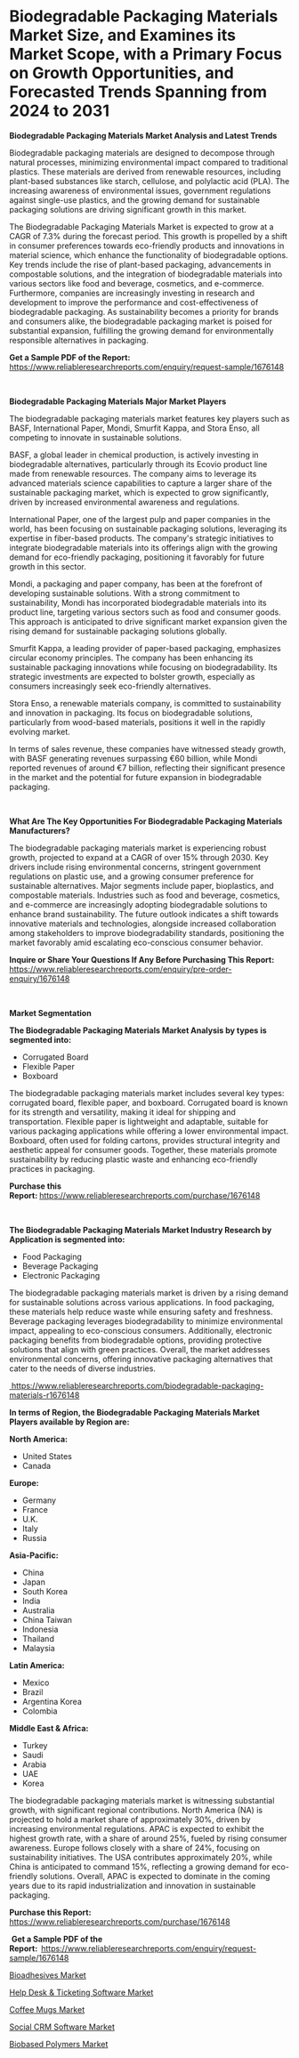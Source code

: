 <p><h1>Biodegradable Packaging Materials Market Size, and Examines its Market Scope, with a Primary Focus on Growth Opportunities, and Forecasted Trends Spanning from 2024 to 2031</h1></p><p><strong>Biodegradable Packaging Materials Market Analysis and Latest Trends</strong></p>
<p><p>Biodegradable packaging materials are designed to decompose through natural processes, minimizing environmental impact compared to traditional plastics. These materials are derived from renewable resources, including plant-based substances like starch, cellulose, and polylactic acid (PLA). The increasing awareness of environmental issues, government regulations against single-use plastics, and the growing demand for sustainable packaging solutions are driving significant growth in this market.</p><p>The Biodegradable Packaging Materials Market is expected to grow at a CAGR of 7.3% during the forecast period. This growth is propelled by a shift in consumer preferences towards eco-friendly products and innovations in material science, which enhance the functionality of biodegradable options. Key trends include the rise of plant-based packaging, advancements in compostable solutions, and the integration of biodegradable materials into various sectors like food and beverage, cosmetics, and e-commerce. Furthermore, companies are increasingly investing in research and development to improve the performance and cost-effectiveness of biodegradable packaging. As sustainability becomes a priority for brands and consumers alike, the biodegradable packaging market is poised for substantial expansion, fulfilling the growing demand for environmentally responsible alternatives in packaging.</p></p>
<p><strong>Get a Sample PDF of the Report:&nbsp;</strong> <a href="https://www.reliableresearchreports.com/enquiry/request-sample/1676148?utm_campaign=3&utm_medium=2&utm_source=Github&utm_content=ia&utm_term=15112024&utm_id=biodegradable-packaging-materials">https://www.reliableresearchreports.com/enquiry/request-sample/1676148</a></p>
<p>&nbsp;</p>
<p><strong>Biodegradable Packaging Materials Major Market Players</strong></p>
<p><p>The biodegradable packaging materials market features key players such as BASF, International Paper, Mondi, Smurfit Kappa, and Stora Enso, all competing to innovate in sustainable solutions.</p><p>BASF, a global leader in chemical production, is actively investing in biodegradable alternatives, particularly through its Ecovio product line made from renewable resources. The company aims to leverage its advanced materials science capabilities to capture a larger share of the sustainable packaging market, which is expected to grow significantly, driven by increased environmental awareness and regulations.</p><p>International Paper, one of the largest pulp and paper companies in the world, has been focusing on sustainable packaging solutions, leveraging its expertise in fiber-based products. The company's strategic initiatives to integrate biodegradable materials into its offerings align with the growing demand for eco-friendly packaging, positioning it favorably for future growth in this sector.</p><p>Mondi, a packaging and paper company, has been at the forefront of developing sustainable solutions. With a strong commitment to sustainability, Mondi has incorporated biodegradable materials into its product line, targeting various sectors such as food and consumer goods. This approach is anticipated to drive significant market expansion given the rising demand for sustainable packaging solutions globally.</p><p>Smurfit Kappa, a leading provider of paper-based packaging, emphasizes circular economy principles. The company has been enhancing its sustainable packaging innovations while focusing on biodegradability. Its strategic investments are expected to bolster growth, especially as consumers increasingly seek eco-friendly alternatives.</p><p>Stora Enso, a renewable materials company, is committed to sustainability and innovation in packaging. Its focus on biodegradable solutions, particularly from wood-based materials, positions it well in the rapidly evolving market. </p><p>In terms of sales revenue, these companies have witnessed steady growth, with BASF generating revenues surpassing €60 billion, while Mondi reported revenues of around €7 billion, reflecting their significant presence in the market and the potential for future expansion in biodegradable packaging.</p></p>
<p>&nbsp;</p>
<p><strong>What Are The Key Opportunities For Biodegradable Packaging Materials Manufacturers?</strong></p>
<p><p>The biodegradable packaging materials market is experiencing robust growth, projected to expand at a CAGR of over 15% through 2030. Key drivers include rising environmental concerns, stringent government regulations on plastic use, and a growing consumer preference for sustainable alternatives. Major segments include paper, bioplastics, and compostable materials. Industries such as food and beverage, cosmetics, and e-commerce are increasingly adopting biodegradable solutions to enhance brand sustainability. The future outlook indicates a shift towards innovative materials and technologies, alongside increased collaboration among stakeholders to improve biodegradability standards, positioning the market favorably amid escalating eco-conscious consumer behavior.</p></p>
<p><strong>Inquire or Share Your Questions If Any Before Purchasing This Report:</strong> <a href="https://www.reliableresearchreports.com/enquiry/pre-order-enquiry/1676148?utm_campaign=3&utm_medium=2&utm_source=Github&utm_content=ia&utm_term=15112024&utm_id=biodegradable-packaging-materials">https://www.reliableresearchreports.com/enquiry/pre-order-enquiry/1676148</a></p>
<p>&nbsp;</p>
<p><strong>Market Segmentation</strong></p>
<p><strong>The Biodegradable Packaging Materials Market Analysis by types is segmented into:</strong></p>
<p><ul><li>Corrugated Board</li><li>Flexible Paper</li><li>Boxboard</li></ul></p>
<p><p>The biodegradable packaging materials market includes several key types: corrugated board, flexible paper, and boxboard. Corrugated board is known for its strength and versatility, making it ideal for shipping and transportation. Flexible paper is lightweight and adaptable, suitable for various packaging applications while offering a lower environmental impact. Boxboard, often used for folding cartons, provides structural integrity and aesthetic appeal for consumer goods. Together, these materials promote sustainability by reducing plastic waste and enhancing eco-friendly practices in packaging.</p></p>
<p><strong>Purchase this Report:&nbsp;</strong><a href="https://www.reliableresearchreports.com/purchase/1676148?utm_campaign=3&utm_medium=2&utm_source=Github&utm_content=ia&utm_term=15112024&utm_id=biodegradable-packaging-materials">https://www.reliableresearchreports.com/purchase/1676148</a></p>
<p>&nbsp;</p>
<p><strong>The Biodegradable Packaging Materials Market Industry Research by Application is segmented into:</strong></p>
<p><ul><li>Food Packaging</li><li>Beverage Packaging</li><li>Electronic Packaging</li></ul></p>
<p><p>The biodegradable packaging materials market is driven by a rising demand for sustainable solutions across various applications. In food packaging, these materials help reduce waste while ensuring safety and freshness. Beverage packaging leverages biodegradability to minimize environmental impact, appealing to eco-conscious consumers. Additionally, electronic packaging benefits from biodegradable options, providing protective solutions that align with green practices. Overall, the market addresses environmental concerns, offering innovative packaging alternatives that cater to the needs of diverse industries.</p></p>
<p><a href="https://www.reliableresearchreports.com/biodegradable-packaging-materials-r1676148?utm_campaign=3&utm_medium=2&utm_source=Github&utm_content=ia&utm_term=15112024&utm_id=biodegradable-packaging-materials">&nbsp;https://www.reliableresearchreports.com/biodegradable-packaging-materials-r1676148</a></p>
<p><strong>In terms of Region, the Biodegradable Packaging Materials Market Players available by Region are:</strong></p>
<p>
    <p> <strong> North America: </strong>
        <ul>
            <li>United States</li>
            <li>Canada</li>
        </ul>
        </p> 
    <p> <strong> Europe: </strong>
        <ul>
            <li>Germany</li>
            <li>France</li>
            <li>U.K.</li>
            <li>Italy</li>
            <li>Russia</li>
        </ul>
        </p> 
    <p> <strong> Asia-Pacific: </strong>
        <ul>
            <li>China</li>
            <li>Japan</li>
            <li>South Korea</li>
            <li>India</li>
            <li>Australia</li>
            <li>China Taiwan</li>
            <li>Indonesia</li>
            <li>Thailand</li>
            <li>Malaysia</li>
        </ul>
        </p> 
    <p> <strong> Latin America: </strong>
        <ul>
            <li>Mexico</li>
            <li>Brazil</li>
            <li>Argentina Korea</li>
            <li>Colombia</li>
        </ul>
        </p> 
    <p> <strong> Middle East & Africa: </strong>
        <ul>
            <li>Turkey</li>
            <li>Saudi</li>
            <li>Arabia</li>
            <li>UAE</li>
            <li>Korea</li>
        </ul>
    </p>
    </p>
<p><p>The biodegradable packaging materials market is witnessing substantial growth, with significant regional contributions. North America (NA) is projected to hold a market share of approximately 30%, driven by increasing environmental regulations. APAC is expected to exhibit the highest growth rate, with a share of around 25%, fueled by rising consumer awareness. Europe follows closely with a share of 24%, focusing on sustainability initiatives. The USA contributes approximately 20%, while China is anticipated to command 15%, reflecting a growing demand for eco-friendly solutions. Overall, APAC is expected to dominate in the coming years due to its rapid industrialization and innovation in sustainable packaging.</p></p>
<p><strong>Purchase this Report: </strong><a href="https://www.reliableresearchreports.com/purchase/1676148?utm_campaign=3&utm_medium=2&utm_source=Github&utm_content=ia&utm_term=15112024&utm_id=biodegradable-packaging-materials">https://www.reliableresearchreports.com/purchase/1676148</a></p>
<p>&nbsp;<strong>Get a Sample PDF of the Report:&nbsp;&nbsp;</strong><a href="https://www.reliableresearchreports.com/enquiry/request-sample/1676148?utm_campaign=3&utm_medium=2&utm_source=Github&utm_content=ia&utm_term=15112024&utm_id=biodegradable-packaging-materials">https://www.reliableresearchreports.com/enquiry/request-sample/1676148</a></p>
<p><strong></strong></p>
<p><p><a href="https://github.com/gulaimolin/Market-Research-Report-List-6/blob/main/bioadhesives-market.md?utm_campaign=3&utm_medium=2&utm_source=Github&utm_content=ia&utm_term=15112024&utm_id=biodegradable-packaging-materials">Bioadhesives Market</a></p><p><a href="https://issuu.com/reportprime-2/docs/help-desk-ticketing-software-market_da9877b9ee1458?utm_campaign=3&utm_medium=2&utm_source=Github&utm_content=ia&utm_term=15112024&utm_id=biodegradable-packaging-materials">Help Desk & Ticketing Software Market</a></p><p><a href="https://www.linkedin.com/pulse/future-innovation-global-coffee-mugs-market-growth-opportunities-bmfrc?utm_campaign=3&utm_medium=2&utm_source=Github&utm_content=ia&utm_term=15112024&utm_id=biodegradable-packaging-materials">Coffee Mugs Market</a></p><p><a href="https://issuu.com/reportprime-2/docs/social-crm-software-market-size-203_6cc65ae929a708?utm_campaign=3&utm_medium=2&utm_source=Github&utm_content=ia&utm_term=15112024&utm_id=biodegradable-packaging-materials">Social CRM Software Market</a></p><p><a href="https://github.com/mauripalmi/Market-Research-Report-List-5/blob/main/biobased-polymers-market.md?utm_campaign=3&utm_medium=2&utm_source=Github&utm_content=ia&utm_term=15112024&utm_id=biodegradable-packaging-materials">Biobased Polymers Market</a></p></p>